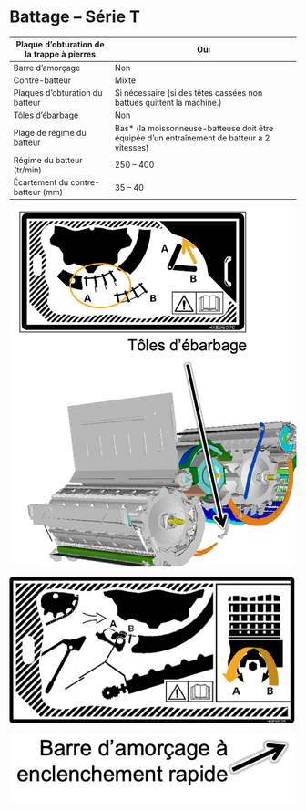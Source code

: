 # Battage – Série T


|  Plaque d’obturation de la trappe à pierres | Oui  |   
|---|---|
| Barre d’amorçage  | Non  |   
| Contre-batteur  | Mixte  |   
|  Plaques d’obturation du batteur | Si nécessaire (si des têtes cassées non battues quittent la machine.)  |   
| Tôles d’ébarbage  | Non  | 
|  Plage de régime du batteur | Bas* (la moissonneuse-batteuse doit être équipée d’un entraînement de batteur à 2 vitesses)  | 
| Régime du batteur (tr/min)  | 250 – 400  | 
| Écartement du contre-batteur (mm)  | 35 – 40  | 

![../images/Capture%20d%E2%80%99%C3%A9cran%202025-04-20%20%C3%A0%2011.48.59.png](../images/Capture%20d%E2%80%99%C3%A9cran%202025-04-20%20%C3%A0%2011.48.59.png)

![../images/Capture%20d%E2%80%99%C3%A9cran%202025-04-20%20%C3%A0%2011.49.25.png](../images/Capture%20d%E2%80%99%C3%A9cran%202025-04-20%20%C3%A0%2011.49.25.png)

![../images/Capture%20d%E2%80%99%C3%A9cran%202025-04-20%20%C3%A0%2011.49.17.png](../images/Capture%20d%E2%80%99%C3%A9cran%202025-04-20%20%C3%A0%2011.49.17.png)